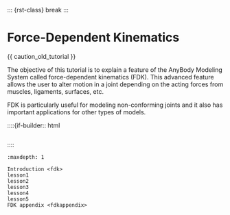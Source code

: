 ::: {rst-class} break
:::

# Force-Dependent Kinematics

{{ caution_old_tutorial }}


The objective of this tutorial is to explain a feature of the AnyBody Modeling
System called force-dependent kinematics (FDK). This advanced feature allows the
user to alter motion in a joint depending on the acting forces from muscles,
ligaments, surfaces, etc.

FDK is particularly useful for modeling non-conforming joints and it also has
important applications for other types of models.

::::{if-builder:: html
```{rubric} Tutorial content
```
::::

```{toctree}
:maxdepth: 1

Introduction <fdk>
lesson1
lesson2
lesson3
lesson4
lesson5
FDK appendix <fdkappendix>
```
